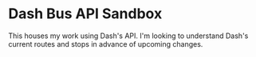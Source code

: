 # Dash Bus API Sandbox
This houses my work using Dash's API.  I'm looking to understand Dash's current routes and stops in advance of upcoming changes.
